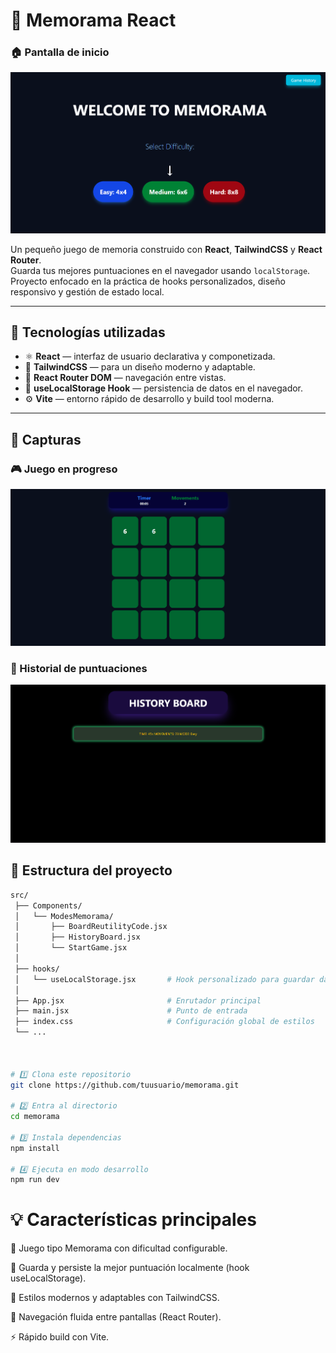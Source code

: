 # 🧠 Memorama React

### 🏠 Pantalla de inicio

![Inicio](./screenshots/home.png)

Un pequeño juego de memoria construido con **React**, **TailwindCSS** y **React Router**.  
Guarda tus mejores puntuaciones en el navegador usando `localStorage`.  
Proyecto enfocado en la práctica de hooks personalizados, diseño responsivo y gestión de estado local.

---

## 🚀 Tecnologías utilizadas

- ⚛️ **React** — interfaz de usuario declarativa y componetizada.
- 🎨 **TailwindCSS** — para un diseño moderno y adaptable.
- 🧭 **React Router DOM** — navegación entre vistas.
- 💾 **useLocalStorage Hook** — persistencia de datos en el navegador.
- ⚙️ **Vite** — entorno rápido de desarrollo y build tool moderna.

---

## 📸 Capturas

### 🎮 Juego en progreso

![Juego](./screenshots/game.png)

### 🏁 Historial de puntuaciones

![Historial](./screenshots/history.png)

## 📂 Estructura del proyecto

```bash
src/
 ├── Components/
 │   └── ModesMemorama/
 │       ├── BoardReutilityCode.jsx
 │       ├── HistoryBoard.jsx
 │       └── StartGame.jsx
 │
 ├── hooks/
 │   └── useLocalStorage.jsx       # Hook personalizado para guardar datos
 │
 ├── App.jsx                       # Enrutador principal
 ├── main.jsx                      # Punto de entrada
 ├── index.css                     # Configuración global de estilos
 └── ...



# 1️⃣ Clona este repositorio
git clone https://github.com/tuusuario/memorama.git

# 2️⃣ Entra al directorio
cd memorama

# 3️⃣ Instala dependencias
npm install

# 4️⃣ Ejecuta en modo desarrollo
npm run dev
```

# 💡 Características principales

🧩 Juego tipo Memorama con dificultad configurable.

💾 Guarda y persiste la mejor puntuación localmente (hook useLocalStorage).

🎨 Estilos modernos y adaptables con TailwindCSS.

🔄 Navegación fluida entre pantallas (React Router).

⚡ Rápido build con Vite.
